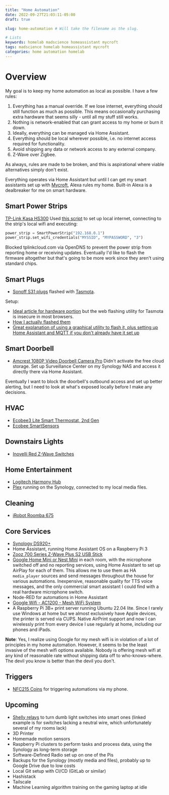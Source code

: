 ```yaml
---
title: "Home Automation"
date: 2022-09-27T21:03:11-05:00
draft: true

slug: home-automation # Will take the filename as the slug.

# Lists
keywords: homelab madscience homeassistant mycroft
tags: madscience homelab homeassistant mycroft
categories: home automation homelab
---
```


# Overview

My goal is to keep my home automation as local as possible. I have a few rules:

1. Everything has a manual override. If we lose internet, everything should still function as much as possible. This means occasionally purchasing extra hardware that seems silly - until all my stuff still works.
1. Nothing is network-enabled that can grant access to my home or burn it down.
1. Ideally, everything can be managed via Home Assistant.
1. Everything should be local wherever possible, i.e. no internet access required for functionality.
1. Avoid shipping any data or network access to any external company.
1. Z-Wave over Zigbee.

As always, rules are made to be broken, and this is aspirational where viable alternatives simply don't exist.

Everything operates via Home Assistant but until I can get my smart assistants set up with [Mycroft](https://mycroft.ai), Alexa rules my home. Built-in Alexa is a dealbreaker for me on smart hardware.

## Smart Power Strips

[TP-Link Kasa HS300](https://www.amazon.com/gp/product/B07G95FFN3/)
Used [this script](https://github.com/p-doyle/Python-KasaSmartPowerStrip) to set up local internet, connecting to the strip's local wifi and executing:

```python
power_strip = SmartPowerStrip("192.168.0.1")
power_strip.set_wifi_credentials("MYSSID", "MYPASSWORD", "3")
```

Blocked tplinkcloud.com via OpenDNS to prevent the power strip from reporting home or receiving updates. Eventually I'd like to flash the firmware altogether but that's going to be more work since they aren't using standard chips.

## Smart Plugs

- [Sonoff S31 plugs](https://www.amazon.com/gp/product/B08X2944W7/) flashed with [Tasmota](https://tasmota.github.io/docs/).

Setup:

- [Ideal article for hardware portion](http://lukeknipe.com/s31-tasmota/) but the web flashing utility for Tasmota is insecure in most browsers.
- [How I actually flashed them](https://www.adventurousway.com/blog/sonoff-s31)
- [Great explanation of using a graphical utility to flash it, plus setting up Home Assistant and MQTT if you don't already have it set up](https://medium.com/@jordanrounds/sonoff-basic-r2-tasmota-aa6f9d4e033f)

## Smart Doorbell

- [Amcrest 1080P Video Doorbell Camera Pro](https://www.amazon.com/gp/product/B07ZJS3L5Y/)
  Didn't activate the free cloud storage. Set up Surveillance Center on my Synology NAS and access it directly there via Home Assistant.

Eventually I want to block the doorbell's outbound access and set up better alerting, but I need to look at what's exposed locally before I make any decisions.

## HVAC

- [Ecobee3 Lite Smart Thermostat, 2nd Gen](https://www.amazon.com/gp/product/B06W56TBLN/)
- [Ecobee SmartSensors](https://www.amazon.com/gp/product/B07NQVWRR3/)

## Downstairs Lights

- [Inovelli Red Z-Wave Switches](https://www.amazon.com/gp/product/B07T26MVYC/)

## Home Entertainment

- [Logitech Harmony Hub](https://www.amazon.com/Logitech-Harmony-Control-Entertainment-Devices/dp/B00N3RFC4Q/)
- [Plex](https://plex.tv) running on the Synology, connected to my local media files.

## Cleaning

- [iRobot Roomba 675](https://www.amazon.com/iRobot-Vacuum-Wi-Fi-Connectivity-Carpets-Self-Charging/dp/B089TNN8XQ/)

## Core Services

- [Synology DS920+](https://www.amazon.com/Synology-DiskStation-DS920-Diskless-4-bay/dp/B087Z34F3R/)
- Home Assistant, running Home Assistant OS on a Raspberry Pi 3
- [Zooz 700 Series Z-Wave Plus S2 USB Stick](https://www.amazon.com/gp/product/B07GNZ56BK/)
- [Google Home Mini or Nest Mini](https://www.target.com/p/google-nest-mini-2nd-generation-chalk/-/A-76500134) in each room, with the microphone switched off and no reporting services, using Home Assistant to set up AirPlay for each of them. This allows me to use them as HA `media_player` sources and send messages throughout the house for various automations. Inexpensive, reasonable quality for TTS voice messages, and the only commercial smart assistant I could find with a real hardware microphone switch.
- Node-RED for automations in Home Assistant
- [Google Wifi - AC1200 - Mesh WiFi System](https://www.amazon.com/gp/product/B08GG9CMLR/)
- A Raspberry Pi 3B+ print server running Ubuntu 22.04 lite. Since I rarely use Windows at home but we almost exclusively have Apple devices, the printer is served via CUPS. Native AirPrint support and now I can wirelessly print from every device I use regularly at home, including our phones and iPads.

**Note**: Yes, I realize using Google for my mesh wifi is in violation of a lot of principles in my home automation. However, it seems to be the least invasive of the mesh wifi options available. Nobody is offering mesh wifi at any kind of reasonable rate without shipping data off to who-knows-where. The devil you know is better than the devil you don't.

## Triggers

- [NFC215 Coins](https://www.amazon.com/gp/product/B08DXSQVYH/) for triggering automations via my phone.

## Upcoming

- [Shelly relays](https://www.amazon.com/gp/product/B07XRY1K7V) to turn dumb light switches into smart ones (linked example is for switches lacking a neutral wire, which unfortunately several of my rooms lack)
- 3D Printer
- Homemade motion sensors
- Raspberry Pi clusters to perform tasks and process data, using the Synology as long-term storage
- Software-Defined Radio set up on one of the Pis
- Backups for the Synology (mostly media and files), probably up to Google Drive due to low costs
- Local Git setup with CI/CD (GitLab or similar)
- Hashistack
- Tailscale
- Machine Learning algorithm training on the gaming laptop at idle
